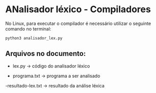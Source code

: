 # ANalisador léxico - Compiladores 

No Linux, para executar o compilador é necessário utilizar o seguinte comando no terminal: 
 
    python3 analisador_lex.py

 ## Arquivos no documento:

 - lex.py -> código do analisador léxico

 - programa.txt -> programa a ser analisado

 -resultado-lex.txt -> resultado da análise léxica
 
 

